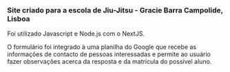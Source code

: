 <h3>Site criado para a escola de Jiu-Jitsu - Gracie Barra Campolide, Lisboa</h3>

Foi utilizado Javascript e Node.js com o NextJS.

O formulário foi integrado à uma planilha do Google que recebe as informações de contacto de pessoas interessadas e permite ao usuário fazer observações acerca da resposta e da matrícula do possível aluno.
